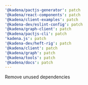 ```yaml
---
'@kadena/pactjs-generator': patch
'@kadena/react-components': patch
'@kadena/client-examples': patch
'@kadena-dev/eslint-config': patch
'@kadena/graph-client': patch
'@kadena/pactjs-cli': patch
'kadena.js': patch
'@kadena-dev/heft-rig': patch
'@kadena/client': patch
'@kadena/graph': patch
'@kadena/tools': patch
'@kadena/docs': patch
---
```


Remove unused dependencies
